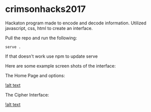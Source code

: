 # crimsonhacks2017

Hackaton program made to encode and decode information. Utilized javascript, css, html to create an interface.

Pull the repo and run the following:

    serve .

If that doesn't work use npm to update serve

Here are some example screen shots of the interface:

The Home Page and options:

[!alt text](https://github.com/carsondobiash/crimsonhacks2017/blob/master/photos_for_readme/homeScreen.png "Home Screen")

The Cipher Interface:

[!alt text](https://github.com/carsondobiash/crimsonhacks2017/blob/master/photos_for_readme/cipher_example.png "Cipher Example")
